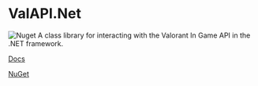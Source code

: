 # ValAPI.Net
![Nuget](https://img.shields.io/nuget/v/ValAPI.Net)
A class library for interacting with the Valorant In Game API in the .NET framework.

[Docs](https://github.com/brianbaldner/ValAPI.Net/wiki)

[NuGet](https://www.nuget.org/packages/ValAPI.Net/)
